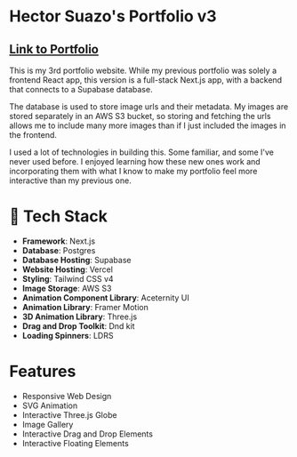 # Hector Suazo's Portfolio v3

## [Link to Portfolio](https://www.hectorsuazo.com/)

This is my 3rd portfolio website. While my previous portfolio was solely a frontend React app, this version is a full-stack Next.js app, with a backend that connects to a Supabase database.

The database is used to store image urls and their metadata. My images are stored separately in an AWS S3 bucket, so storing and fetching the urls allows me to include many more images than if I just included the images in the frontend.

I used a lot of technologies in building this. Some familiar, and some I've never used before. I enjoyed learning how these new ones work and incorporating them with what I know to make my portfolio feel more interactive than my previous one.

# 🧰 Tech Stack

- **Framework**: Next.js
- **Database**: Postgres
- **Database Hosting**: Supabase
- **Website Hosting**: Vercel
- **Styling**: Tailwind CSS v4
- **Image Storage**: AWS S3
- **Animation Component Library**: Aceternity UI
- **Animation Library**: Framer Motion
- **3D Animation Library**: Three.js
- **Drag and Drop Toolkit**: Dnd kit
- **Loading Spinners**: LDRS

# Features

- Responsive Web Design
- SVG Animation
- Interactive Three.js Globe
- Image Gallery
- Interactive Drag and Drop Elements
- Interactive Floating Elements

